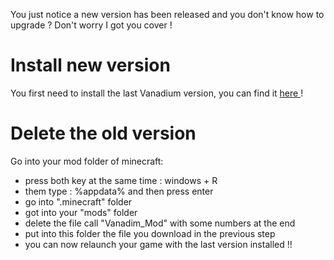 You just notice a new version has been released and you don't know how to upgrade ? Don't worry I got you cover !

# Install new version

You first need to install the last Vanadium version, you can find it <a href="https://github.com/nicofighter45/VanadiumMod/releases/download/v1.5.3/Vanadium_Mod-1.5.3.jar">here </a> !

# Delete the old version

Go into your mod folder of minecraft:
- press both key at the same time : windows + R
- them type : %appdata% and then press enter
- go into ".minecraft" folder
- got into your "mods" folder
- delete the file call "Vanadim_Mod" with some numbers at the end
- put into this folder the file you download in the previous step
- you can now relaunch your game with the last version installed !!